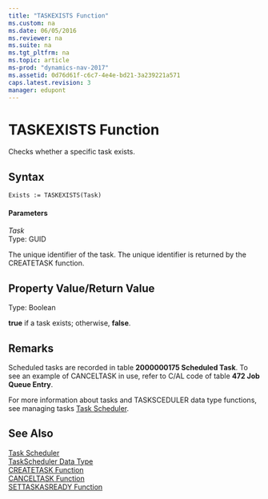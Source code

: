 ```yaml
---
title: "TASKEXISTS Function"
ms.custom: na
ms.date: 06/05/2016
ms.reviewer: na
ms.suite: na
ms.tgt_pltfrm: na
ms.topic: article
ms-prod: "dynamics-nav-2017"
ms.assetid: 0d76d61f-c6c7-4e4e-bd21-3a239221a571
caps.latest.revision: 3
manager: edupont
---
```

# TASKEXISTS Function
Checks whether a specific task exists.  

## Syntax  

```  
Exists := TASKEXISTS(Task)  
```  

#### Parameters  
 *Task*  
 Type: GUID  

 The unique identifier of the task. The unique identifier is returned by the CREATETASK function.  

## Property Value/Return Value  
 Type: Boolean  

 **true** if a task exists; otherwise, **false**.  

## Remarks  
 Scheduled tasks are recorded in table **2000000175 Scheduled Task**. To see an example of CANCELTASK in use, refer to C/AL code of table **472 Job Queue Entry**.  

 For more information about tasks and TASKSCEDULER data type functions, see managing tasks [Task Scheduler](Task-Scheduler.md).  

## See Also  
 [Task Scheduler](Task-Scheduler.md)  
 [TaskScheduler Data Type](TaskScheduler-Data-Type.md)   
 [CREATETASK Function](CREATETASK-Function.md)   
 [CANCELTASK Function](CANCELTASK-Function.md)   
 [SETTASKASREADY Function](SETTASKASREADY-Function.md)

